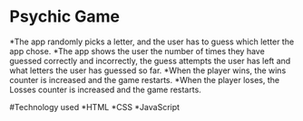 # Psychic Game
*The app randomly picks a letter, and the user has to guess which letter the app chose.
*The app shows the user the number of times they have guessed correctly and incorrectly, the guess attempts the user has left and what letters the user has guessed so far.
*When the player wins, the wins counter is increased and the game restarts. 
*When the player loses, the Losses counter is increased and the game restarts.

#Technology used
*HTML
*CSS
*JavaScript
